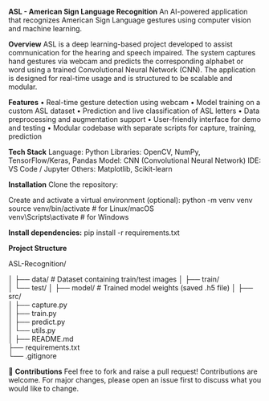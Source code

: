 **ASL - American Sign Language Recognition**
An AI-powered application that recognizes American Sign Language gestures using computer vision and machine learning.

**Overview**
ASL is a deep learning-based project developed to assist communication for the hearing and speech impaired. The system captures hand gestures via webcam and predicts the corresponding alphabet or word using a trained Convolutional Neural Network (CNN). The application is designed for real-time usage and is structured to be scalable and modular.

**Features**
• Real-time gesture detection using webcam
• Model training on a custom ASL dataset
• Prediction and live classification of ASL letters
• Data preprocessing and augmentation support
• User-friendly interface for demo and testing
• Modular codebase with separate scripts for capture, training, prediction

**Tech Stack**
Language: Python
Libraries: OpenCV, NumPy, TensorFlow/Keras, Pandas
Model: CNN (Convolutional Neural Network)
IDE: VS Code / Jupyter
Others: Matplotlib, Scikit-learn

**Installation**
Clone the repository:

Create and activate a virtual environment (optional):
python -m venv venv  
source venv/bin/activate  # for Linux/macOS  
venv\Scripts\activate     # for Windows 
 
**Install dependencies:**
pip install -r requirements.txt

**Project Structure**

ASL-Recognition/


│
├── data/               # Dataset containing train/test images
│   ├── train/          
│   └── test/
│
├── model/              # Trained model weights (saved .h5 file)
│
├── src/                
│   ├── capture.py     
│   ├── train.py       
│   ├── predict.py     
│   └── utils.py       
│
├── README.md           
├── requirements.txt   
└── .gitignore          


🤝 **Contributions**
Feel free to fork and raise a pull request! Contributions are welcome.
For major changes, please open an issue first to discuss what you would like to change.


